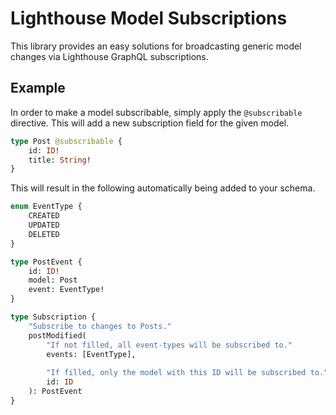 # Lighthouse Model Subscriptions

This library provides an easy solutions for broadcasting generic model
changes via Lighthouse GraphQL subscriptions.

## Example

In order to make a model subscribable, simply apply the `@subscribable` directive.
This will add a new subscription field for the given model.

```graphql
type Post @subscribable {
    id: ID!
    title: String!
}
```

This will result in the following automatically being added to your schema.
```graphql
enum EventType {
    CREATED
    UPDATED
    DELETED
}

type PostEvent {
    id: ID!
    model: Post
    event: EventType!
}

type Subscription {
    "Subscribe to changes to Posts."
    postModified(
        "If not filled, all event-types will be subscribed to."
        events: [EventType],
        
        "If filled, only the model with this ID will be subscribed to."
        id: ID
    ): PostEvent
}
```


